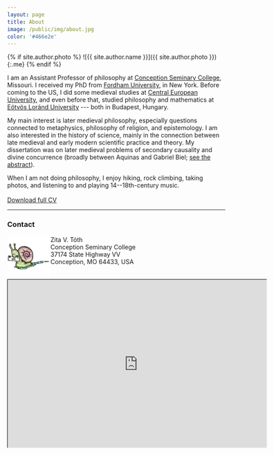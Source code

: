 ```yaml
---
layout: page
title: About
image: /public/img/about.jpg
color: '#466e2e'
---
```


{% if site.author.photo %}
  ![{{ site.author.name }}]({{ site.author.photo }}){:.me}
{% endif %}


I am an Assistant Professor of philosophy at <a href = "http://www.conception.edu" target="_blank">Conception Seminary College</a>, Missouri. I received my PhD from <a href = "http://www.fordham.edu" target="_blank">Fordham University</a>, in New York.
Before coming to the US, I did some medieval studies at <a href="http://www.ceu.hu" target="_blank">Central European University</a>, and even before that, studied philosophy and mathematics at <a href="http://www.elte.hu/en" target="_blank">Eötvös Loránd University</a> --- both in Budapest, Hungary.

My main interest is later medieval philosophy, especially questions connected to metaphysics, philosophy of religion, and epistemology. I am also interested in the history of science, mainly in the connection between late medieval and early modern scientific practice and theory. My dissertation was on later medieval problems of secondary causality and divine concurrence (broadly between Aquinas and Gabriel Biel; [see the abstract](/2016/04/24/Diss/)).

When I am not doing philosophy, I enjoy hiking, rock climbing, taking photos, and listening to and playing 14--18th-century music.<br><br>
[Download full CV](/public/texts/CV.pdf)

---

### Contact


<img class="img-single" align="left" src="/public/img/snail.gif" width="100"> Zita V. Tóth <br>
Conception Seminary College <br>
37174 State Highway VV <br>
Conception, MO 64433, USA
<br>
<br>


<style>
#wrap { width: 600px; height: 390px; padding: 0; overflow: hidden; }
#frame { width: 800px; height: 520px; border: 1px solid black; }
#frame { zoom: 0.75; -moz-transform: scale(0.75); -moz-transform-origin: 0 0; }
</style>

<div id="wrap">

<iframe id="frame" src="https://docs.google.com/forms/d/1DYO3lq0JufCmMGR1KjXlYvwEM9s9Tu28I7M3G1F8LkA/viewform?embedded=true#responses" width="760" height="700" frameborder="0" marginheight="0" marginwidth="0">Loading...</iframe>
</div>
